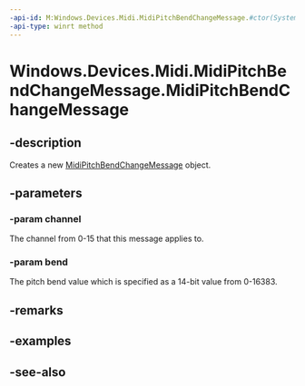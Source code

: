 ```yaml
---
-api-id: M:Windows.Devices.Midi.MidiPitchBendChangeMessage.#ctor(System.Byte,System.UInt16)
-api-type: winrt method
---
```


<!-- Method syntax
public MidiPitchBendChangeMessage(System.Byte channel, System.UInt16 bend)
-->

# Windows.Devices.Midi.MidiPitchBendChangeMessage.MidiPitchBendChangeMessage

## -description
Creates a new [MidiPitchBendChangeMessage](midipitchbendchangemessage.md) object.

## -parameters
### -param channel
The channel from 0-15 that this message applies to.

### -param bend
The pitch bend value which is specified as a 14-bit value from 0-16383.

## -remarks

## -examples

## -see-also
